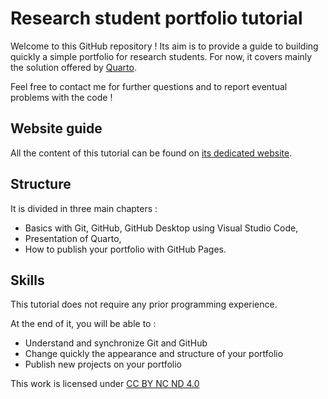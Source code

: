 # Research student portfolio tutorial 

Welcome to this GitHub repository ! Its aim is to provide a guide to building quickly a simple portfolio for research students. For now, it covers mainly the solution offered by [Quarto](https://quarto.org). 

Feel free to contact me for further questions and to report eventual problems with the code ! 

## Website guide

All the content of this tutorial can be found on [its dedicated website](https://www.paulogcd.com/portfolio_tutorial).

## Structure

It is divided in three main chapters :

- Basics with Git, GitHub, GitHub Desktop using Visual Studio Code,
- Presentation of Quarto,
- How to publish your portfolio with GitHub Pages.

## Skills

This tutorial does not require any prior programming experience.

At the end of it, you will be able to : 
- Understand and synchronize Git and GitHub
- Change quickly the appearance and structure of your portfolio 
- Publish new projects on your portfolio

This work is licensed under [CC BY NC ND 4.0](https://creativecommons.org/licenses/by-nc-nd/4.0/)